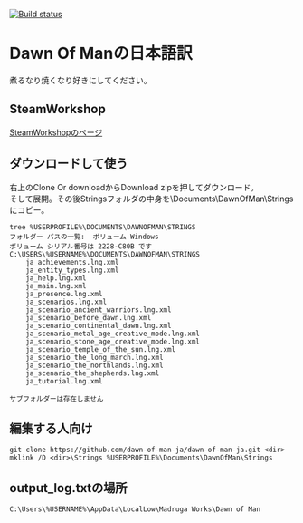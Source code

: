 [![Build status](https://ci.appveyor.com/api/projects/status/dua0qwar36slniqy/branch/master?svg=true)](https://ci.appveyor.com/project/dawnofmanja/dawn-of-man-ja?branch=master)

# Dawn Of Manの日本語訳

煮るなり焼くなり好きにしてください。

## SteamWorkshop
[SteamWorkshopのページ](https://steamcommunity.com/sharedfiles/filedetails/?id=1673010962)

## ダウンロードして使う
右上のClone Or downloadからDownload zipを押してダウンロード。  
そして展開。その後Stringsフォルダの中身を\Documents\DawnOfMan\Stringsにコピー。
```
tree %USERPROFILE%\DOCUMENTS\DAWNOFMAN\STRINGS
フォルダー パスの一覧:  ボリューム Windows
ボリューム シリアル番号は 2228-C80B です
C:\USERS\%USERNAME%\DOCUMENTS\DAWNOFMAN\STRINGS
    ja_achievements.lng.xml
    ja_entity_types.lng.xml
    ja_help.lng.xml
    ja_main.lng.xml
    ja_presence.lng.xml
    ja_scenarios.lng.xml
    ja_scenario_ancient_warriors.lng.xml
    ja_scenario_before_dawn.lng.xml
    ja_scenario_continental_dawn.lng.xml
    ja_scenario_metal_age_creative_mode.lng.xml
    ja_scenario_stone_age_creative_mode.lng.xml
    ja_scenario_temple_of_the_sun.lng.xml
    ja_scenario_the_long_march.lng.xml
    ja_scenario_the_northlands.lng.xml
    ja_scenario_the_shepherds.lng.xml
    ja_tutorial.lng.xml
    
サブフォルダーは存在しません 
```
## 編集する人向け
```
git clone https://github.com/dawn-of-man-ja/dawn-of-man-ja.git <dir>
mklink /D <dir>\Strings %USERPROFILE%\Documents\DawnOfMan\Strings
```

## output_log.txtの場所
```
C:\Users\%USERNAME%\AppData\LocalLow\Madruga Works\Dawn of Man
```
